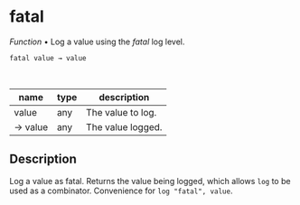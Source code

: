 # fatal

_Function_ &bull; Log a value using the _fatal_ log level.

<pre><code>fatal value &rarr; value</code></pre>
<br>

| name | type | description |
|------|------|-------------|
|value|any|The value to log.|
|&rarr; value|any|The value logged.|


## Description

Log a value as fatal. Returns the value being logged, which allows `log` to be used as a combinator. Convenience for `log "fatal", value`.

